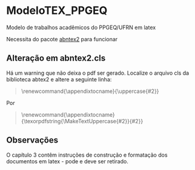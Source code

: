 # ModeloTEX_PPGEQ
Modelo de trabalhos acadêmicos do PPGEQ/UFRN em latex

Necessita do pacote [abntex2](https://github.com/abntex/abntex2) para funcionar

## Alteração em abntex2.cls

Há um warning que não deixa o pdf ser gerado. Localize o arquivo cls da biblioteca abtex2 e altere a seguinte linha:  

>\renewcommand{\appendixtocname}{\uppercase{#2}}

Por

>\renewcommand{\appendixtocname}{\texorpdfstring{\MakeTextUppercase{#2}}{#2}}

## Observações

O capítulo 3 contêm instruções de construção e formatação dos documentos em latex - pode e deve ser retirado.
